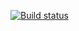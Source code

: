 [![Build status](https://ci.appveyor.com/api/projects/status/52xpiyv5ysx6wqwq?svg=true)](https://ci.appveyor.com/project/russiadsl/aqa-api-3)